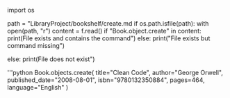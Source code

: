 import os

path = "LibraryProject/bookshelf/create.md
if os.path.isfile(path):
    with open(path, "r")
        content = f.read()
            if "Book.object.create" in content:
                print(File exists and contains the command")
            else:
                print("File exists but command missing")
            
else:
    print(File does not exist")

'''python
Book.objects.create(
    title="Clean Code",
    author="George Orwell",
    published_date="2008-08-01",
    isbn="9780132350884",
    pages=464,
    language="English"
)

